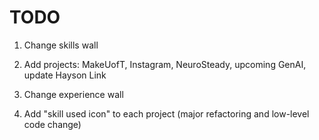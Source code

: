 # TODO

1. Change skills wall

2. Add projects: MakeUofT, Instagram, NeuroSteady, upcoming GenAI, update Hayson Link

3. Change experience wall

4. Add "skill used icon" to each project (major refactoring and low-level code change)
